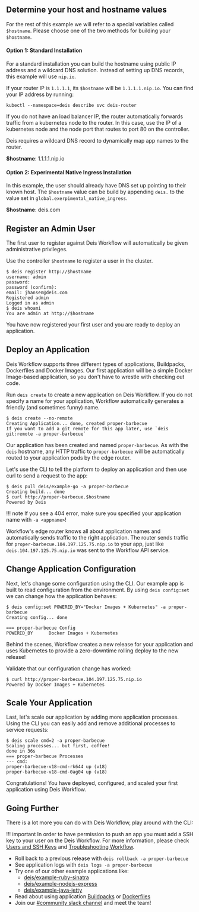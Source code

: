 ## Determine your host and hostname values

For the rest of this example we will refer to a special variables called `$hostname`. Please choose one of the two methods for building your `$hostname`.

#### Option 1: Standard Installation 

For a standard installation you can build the hostname using public IP address and a wildcard DNS solution. Instead of setting up DNS records, this example will use `nip.io`. 

If your router IP is `1.1.1.1`, its `$hostname` will be `1.1.1.1.nip.io`. You can find your IP address by running:
 
```
kubectl --namespace=deis describe svc deis-router
```

If you do not have an load balancer IP, the router automatically forwards traffic from a kubernetes node to the router. In this case, use the IP of a kubernetes node and the node
port that routes to port 80 on the controller.

Deis requires a wildcard DNS record to dynamically map app names to the router.

**$hostname**: 1.1.1.1.nip.io

#### Option 2: Experimental Native Ingress Installation

In this example, the user should already have DNS set up pointing to their known host. The `$hostname` value can be build by appending `deis.` to the value set in `global.exerpimental_native_ingress`.

**$hostname**: deis.com

## Register an Admin User

The first user to register against Deis Workflow will automatically be given administrative privileges.

Use the controller `$hostname` to register a user in the cluster.

```
$ deis register http://$hostname
username: admin
password:
password (confirm):
email: jhansen@deis.com
Registered admin
Logged in as admin
$ deis whoami
You are admin at http://$hostname
```

You have now registered your first user and you are ready to deploy an application.

## Deploy an Application

Deis Workflow supports three different types of applications, Buildpacks,
Dockerfiles and Docker Images. Our first application will be a simple Docker
Image-based application, so you don't have to wrestle with checking out code.

Run `deis create` to create a new application on Deis Workflow. If you do not
specify a name for your application, Workflow automatically generates a
friendly (and sometimes funny) name.

```
$ deis create --no-remote
Creating Application... done, created proper-barbecue
If you want to add a git remote for this app later, use `deis git:remote -a proper-barbecue`
```

Our application has been created and named `proper-barbecue`. As with the
`deis` hostname, any HTTP traffic to `proper-barbecue` will be automatically
routed to your application pods by the edge router.

Let's use the CLI to tell the platform to deploy an application and then use curl to send a request to the app:

```
$ deis pull deis/example-go -a proper-barbecue
Creating build... done
$ curl http://proper-barbecue.$hostname
Powered by Deis
```



!!! note
        If you see a 404 error, make sure you specified your application name with `-a <appname>`!

Workflow's edge router knows all about application names and automatically
sends traffic to the right application. The router sends traffic for
`proper-barbecue.104.197.125.75.nip.io` to your app, just like
`deis.104.197.125.75.nip.io` was sent to the Workflow API service.

## Change Application Configuration

Next, let's change some configuration using the CLI. Our example app is built
to read configuration from the environment. By using `deis config:set` we can
change how the application behaves:

```
$ deis config:set POWERED_BY="Docker Images + Kubernetes" -a proper-barbecue
Creating config... done

=== proper-barbecue Config
POWERED_BY      Docker Images + Kubernetes
```

Behind the scenes, Workflow creates a new release for your application and uses
Kubernetes to provide a zero-downtime rolling deploy to the new release!

Validate that our configuration change has worked:

```
$ curl http://proper-barbecue.104.197.125.75.nip.io
Powered by Docker Images + Kubernetes
```

## Scale Your Application

Last, let's scale our application by adding more application processes. Using the CLI you can easily add and remove
additional processes to service requests:

```
$ deis scale cmd=2 -a proper-barbecue
Scaling processes... but first, coffee!
done in 36s
=== proper-barbecue Processes
--- cmd:
proper-barbecue-v18-cmd-rk644 up (v18)
proper-barbecue-v18-cmd-0ag04 up (v18)
```

Congratulations! You have deployed, configured, and scaled your first application using Deis Workflow. 

## Going Further
There is a lot more you can do with Deis Workflow, play around with the CLI:

!!! important
    In order to have permission to push an app you must add a SSH key to your user on the Deis Workflow.
    For more information, please check [Users and SSH Keys](../users/ssh-keys/) and [Troubleshooting Workflow](../troubleshooting/).

* Roll back to a previous release with `deis rollback -a proper-barbecue`
* See application logs with `deis logs -a proper-barbecue`
* Try one of our other example applications like:
    * [deis/example-ruby-sinatra](https://github.com/deis/example-ruby-sinatra)
    * [deis/example-nodejs-express](https://github.com/deis/example-nodejs-express)
    * [deis/example-java-jetty](https://github.com/deis/example-java-jetty)
* Read about using application [Buildpacks](../applications/using-buildpacks) or [Dockerfiles](../applications/using-dockerfiles.md)
* Join our [#community slack channel](https://slack.deis.io) and meet the team!
